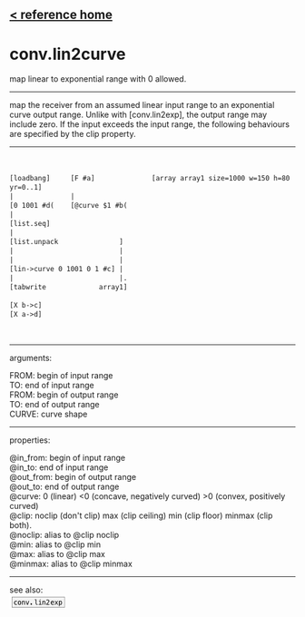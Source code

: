 [< reference home](ceammc_lib.html)
---

# conv.lin2curve


map linear to exponential range with 0 allowed.

---

map the receiver from an assumed linear input range to an exponential curve output
            range. Unlike with [conv.lin2exp], the output range may include zero. If the input
            exceeds the input range, the following behaviours are specified by the clip
            property.<br>


---


```


[loadbang]     [F #a]              [array array1 size=1000 w=150 h=80 yr=0..1]
|              |
[0 1001 #d(    [@curve $1 #b(
|
[list.seq]
|
[list.unpack               ]
|                          |
|                          |
[lin->curve 0 1001 0 1 #c] |
|                          |.
[tabwrite             array1]

[X b->c]
[X a->d]

            
```

---
arguments:

FROM: begin of input range<br>
TO: end of input range<br>
FROM: begin of output range<br>
TO: end of output range<br>
CURVE: curve shape<br>

---
properties:

@in_from: begin of input range<br>
@in_to: end of input range<br>
@out_from: begin of output range<br>
@out_to: end of output range<br>
@curve: 0 (linear) &lt;0 (concave, negatively
            curved) &gt;0 (convex, positively curved)<br>
@clip: 
            noclip (don&#39;t clip) max (clip ceiling) min (clip floor) minmax (clip both).<br>
@noclip: alias to @clip noclip<br>
@min: alias to @clip min<br>
@max: alias to @clip max<br>
@minmax: alias to @clip minmax<br>

---
see also:<br>
[![conv.lin2exp](img/object_conv.lin2exp.png)](conv.lin2exp.html)
